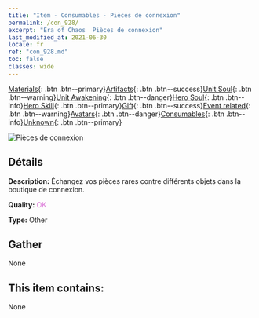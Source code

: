 ```yaml
---
title: "Item - Consumables - Pièces de connexion"
permalink: /con_928/
excerpt: "Era of Chaos  Pièces de connexion"
last_modified_at: 2021-06-30
locale: fr
ref: "con_928.md"
toc: false
classes: wide
---
```

 [Materials](/ItemsFR/){: .btn .btn--primary}[Artifacts](/ItemsFR/Artifacts/){: .btn .btn--success}[Unit Soul](/ItemsFR/UnitSoul/){: .btn .btn--warning}[Unit Awakening](/ItemsFR/UnitAwakening/){: .btn .btn--danger}[Hero Soul](/ItemsFR/HeroSoul/){: .btn .btn--info}[Hero Skill](/ItemsFR/HeroSkill/){: .btn .btn--primary}[Gift](/ItemsFR/Gift/){: .btn .btn--success}[Event related](/ItemsFR/Events/){: .btn .btn--warning}[Avatars](/ItemsFR/Avatars/){: .btn .btn--danger}[Consumables](/ItemsFR/Consumables/){: .btn .btn--info}[Unknown](/ItemsFR/Unknown/){: .btn .btn--primary}

 ![Pièces de connexion](/images/t/i_40016.png)

## Détails
 **Description:** Échangez vos pièces rares contre différents objets dans la boutique de connexion.

 **Quality:** <span style="color: #DA70D6">OK</span>

 **Type:** Other

## Gather

  None

## This item contains:

  None

